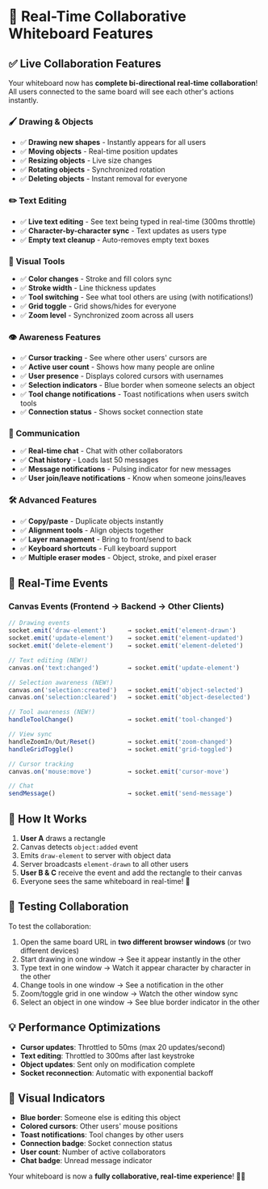 # 🎨 Real-Time Collaborative Whiteboard Features

## ✅ Live Collaboration Features

Your whiteboard now has **complete bi-directional real-time collaboration**! All users connected to the same board will see each other's actions instantly.

### 🖌️ Drawing & Objects
- ✅ **Drawing new shapes** - Instantly appears for all users
- ✅ **Moving objects** - Real-time position updates
- ✅ **Resizing objects** - Live size changes
- ✅ **Rotating objects** - Synchronized rotation
- ✅ **Deleting objects** - Instant removal for everyone

### ✏️ Text Editing
- ✅ **Live text editing** - See text being typed in real-time (300ms throttle)
- ✅ **Character-by-character sync** - Text updates as users type
- ✅ **Empty text cleanup** - Auto-removes empty text boxes

### 🎨 Visual Tools
- ✅ **Color changes** - Stroke and fill colors sync
- ✅ **Stroke width** - Line thickness updates
- ✅ **Tool switching** - See what tool others are using (with notifications!)
- ✅ **Grid toggle** - Grid shows/hides for everyone
- ✅ **Zoom level** - Synchronized zoom across all users

### 👁️ Awareness Features
- ✅ **Cursor tracking** - See where other users' cursors are
- ✅ **Active user count** - Shows how many people are online
- ✅ **User presence** - Displays colored cursors with usernames
- ✅ **Selection indicators** - Blue border when someone selects an object
- ✅ **Tool change notifications** - Toast notifications when users switch tools
- ✅ **Connection status** - Shows socket connection state

### 💬 Communication
- ✅ **Real-time chat** - Chat with other collaborators
- ✅ **Chat history** - Loads last 50 messages
- ✅ **Message notifications** - Pulsing indicator for new messages
- ✅ **User join/leave notifications** - Know when someone joins/leaves

### 🛠️ Advanced Features
- ✅ **Copy/paste** - Duplicate objects instantly
- ✅ **Alignment tools** - Align objects together
- ✅ **Layer management** - Bring to front/send to back
- ✅ **Keyboard shortcuts** - Full keyboard support
- ✅ **Multiple eraser modes** - Object, stroke, and pixel eraser

## 🔄 Real-Time Events

### Canvas Events (Frontend → Backend → Other Clients)
```javascript
// Drawing events
socket.emit('draw-element')      → socket.emit('element-drawn')
socket.emit('update-element')    → socket.emit('element-updated')
socket.emit('delete-element')    → socket.emit('element-deleted')

// Text editing (NEW!)
canvas.on('text:changed')        → socket.emit('update-element')

// Selection awareness (NEW!)
canvas.on('selection:created')   → socket.emit('object-selected')
canvas.on('selection:cleared')   → socket.emit('object-deselected')

// Tool awareness (NEW!)
handleToolChange()               → socket.emit('tool-changed')

// View sync
handleZoomIn/Out/Reset()         → socket.emit('zoom-changed')
handleGridToggle()               → socket.emit('grid-toggled')

// Cursor tracking
canvas.on('mouse:move')          → socket.emit('cursor-move')

// Chat
sendMessage()                    → socket.emit('send-message')
```

## 🎯 How It Works

1. **User A** draws a rectangle
2. Canvas detects `object:added` event
3. Emits `draw-element` to server with object data
4. Server broadcasts `element-drawn` to all other users
5. **User B & C** receive the event and add the rectangle to their canvas
6. Everyone sees the same whiteboard in real-time! 🎉

## 🚀 Testing Collaboration

To test the collaboration:

1. Open the same board URL in **two different browser windows** (or two different devices)
2. Start drawing in one window → See it appear instantly in the other
3. Type text in one window → Watch it appear character by character in the other
4. Change tools in one window → See a notification in the other
5. Zoom/toggle grid in one window → Watch the other window sync
6. Select an object in one window → See blue border indicator in the other

## 💡 Performance Optimizations

- **Cursor updates**: Throttled to 50ms (max 20 updates/second)
- **Text editing**: Throttled to 300ms after last keystroke
- **Object updates**: Sent only on modification complete
- **Socket reconnection**: Automatic with exponential backoff

## 🎨 Visual Indicators

- **Blue border**: Someone else is editing this object
- **Colored cursors**: Other users' mouse positions
- **Toast notifications**: Tool changes by other users
- **Connection badge**: Socket connection status
- **User count**: Number of active collaborators
- **Chat badge**: Unread message indicator

Your whiteboard is now a **fully collaborative, real-time experience**! 🚀✨
